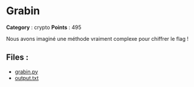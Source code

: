 # Grabin

**Category** : crypto
**Points** : 495

Nous avons imaginé une méthode vraiment complexe pour chiffrer le flag !


## Files : 
 - [grabin.py](./grabin.py)
 - [output.txt](./output.txt)



